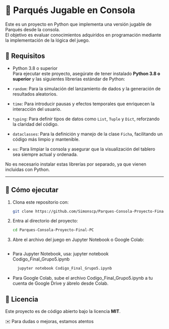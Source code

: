 # 🎲 Parqués Jugable en Consola

Este es un proyecto en Python que implementa una versión jugable de Parqués desde la consola.  
El objetivo es evaluar conocimientos adquiridos en programación mediante la implementación de la lógica del juego.

## 🚀 Requisitos
- Python 3.8 o superior  
Para ejecutar este proyecto, asegúrate de tener instalado **Python 3.8 o superior** y las siguientes librerías estándar de Python:

- `random`: Para la simulación del lanzamiento de dados y la generación de resultados aleatorios.
- `time`: Para introducir pausas y efectos temporales que enriquecen la interacción del usuario.
- `typing`: Para definir tipos de datos como `List`, `Tuple` y `Dict`, reforzando la claridad del código.
- `dataclasses`: Para la definición y manejo de la clase `Ficha`, facilitando un código más limpio y mantenible.
- `os`: Para limpiar la consola y asegurar que la visualización del tablero sea siempre actual y ordenada.

No es necesario instalar estas librerías por separado, ya que vienen incluidas con Python.

---

## 📌 Cómo ejecutar
1. Clona este repositorio con:
   ```bash
   git clone https://github.com/Simonscp/Parques-Consola-Proyecto-Final-PC.git
   ```
2. Entra al directorio del proyecto:
   ```bash
   cd Parques-Consola-Proyecto-Final-PC
   ```
3. Abre el archivo del juego en Jupyter Notebook o Google Colab:
   ```
- Para Jupyter Notebook, usa:
  jupyter notebook Codigo_Final_Grupo5.ipynb
   ```bash
     jupyter notebook Codigo_Final_Grupo5.ipynb
   ```
- Para Google Colab, sube el archivo Codigo_Final_Grupo5.ipynb a tu cuenta de Google Drive y ábrelo desde Colab.
   

## 📄 Licencia
Este proyecto es de código abierto bajo la licencia **MIT**.

✉️ Para dudas o mejoras, estamos atentos

